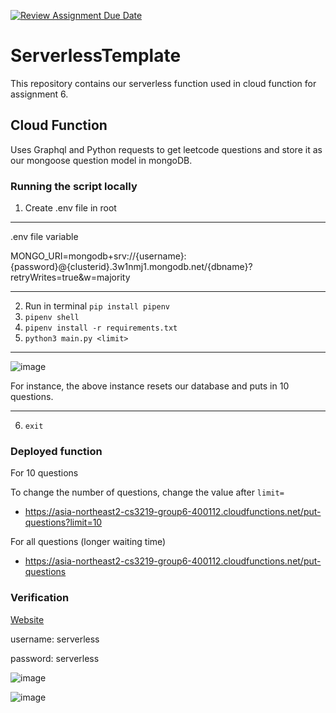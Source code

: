 [![Review Assignment Due Date](https://classroom.github.com/assets/deadline-readme-button-24ddc0f5d75046c5622901739e7c5dd533143b0c8e959d652212380cedb1ea36.svg)](https://classroom.github.com/a/UxpU_KWG)
# ServerlessTemplate

This repository contains our serverless function used in cloud function for assignment 6.

## Cloud Function
Uses Graphql and Python requests to get leetcode questions and store it as our mongoose question model in mongoDB.


### Running the script locally
1) Create .env file in root
___
.env file variable

MONGO_URI=mongodb+srv://{username}:{password}@{clusterid}.3w1nmj1.mongodb.net/{dbname}?retryWrites=true&w=majority
___
2) Run in terminal `pip install pipenv`
3) `pipenv shell`
4) `pipenv install -r requirements.txt`
5) `python3 main.py <limit>`
___
![image](https://github.com/CS3219-AY2324S1/ay2324s1-assignment-6-g06/tree/branch-assignment-6/images/localhost)

For instance, the above instance resets our database and puts in 10 questions.
___
6) `exit`

### Deployed function
For 10 questions

To change the number of questions, change the value after `limit=`

- https://asia-northeast2-cs3219-group6-400112.cloudfunctions.net/put-questions?limit=10

For all questions (longer waiting time)

- https://asia-northeast2-cs3219-group6-400112.cloudfunctions.net/put-questions

### Verification

[Website](https://fe-cd-test-a2rwifv3ta-dt.a.run.app/)

username: serverless

password: serverless

![image](https://github.com/CS3219-AY2324S1/ay2324s1-assignment-6-g06/tree/branch-assignment-6/images/before)

![image](https://github.com/CS3219-AY2324S1/ay2324s1-assignment-6-g06/tree/branch-assignment-6/images/after)
